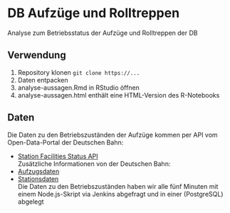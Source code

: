 # DB Aufzüge und Rolltreppen
Analyse zum Betriebsstatus der Aufzüge und Rolltreppen der DB

## Verwendung

1. Repository klonen `git clone https://...`
2. Daten entpacken
2. analyse-aussagen.Rmd in RStudio öffnen
3. analyse-aussagen.html enthält eine HTML-Version des R-Notebooks

## Daten
Die Daten zu den Betriebszuständen der Aufzüge kommen per API vom Open-Data-Portal der Deutschen Bahn:  
- [Station Facilities Status API](https://data.deutschebahn.com/dataset/fasta-station-facilities-status)    
Zusätzliche Informationen von der Deutschen Bahn:  
- [Aufzugsdaten](https://data.deutschebahn.com/dataset/data-aufzug)  
- [Stationsdaten](https://data.deutschebahn.com/dataset/data-stationsdaten)  
Die Daten zu den Betriebszuständen haben wir alle fünf Minuten mit einem Node.js-Skript via Jenkins abgefragt und in einer (PostgreSQL) abgelegt